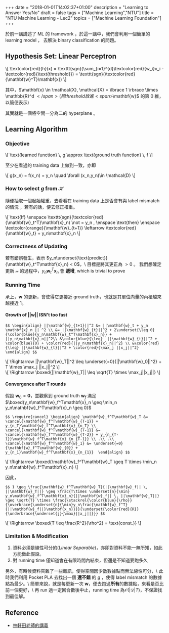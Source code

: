 +++
date = "2018-01-01T14:02:37+01:00"
description = "Learning to Answer Yes/No"
draft = false
tags = ["Machine Learning","NTU"]
title =  "NTU Machine Learning - Lec2"
topics = ["Machine Learning Foundation"]
+++


<!--more-->

於前一講講述了 ML 的 framework ，於這一講中，我們會利用一個簡單的 learning model ， 去解決 binary classification 的問題。

## Hypothesis Set: Linear Perceptron

<div>
\[
\textcolor{red}{h}(x) = \texttt{sgn}(\sum_{i=1}^{d}\textcolor{red}{w_i}x_i - \textcolor{red}{\text{threshold}}) = \texttt{sgn}(\textcolor{red}{\mathbf{w}^T}\mathbf{x})
\]
</div>

其中，<span>$\mathbf{x} \in \mathcal{X}, \mathcal{X} = \lbrace 1 \rbrace \times \mathbb{R}^d $</span> (把 threshold 放進 <span>$\mathbf{w}$</span> 的第 0 維，以簡便表示)

其實就是一個將空間一分為二的 hyperplane 。

## Learning Algorithm

### Objective

<div>
\[
  \text{learned function} \, g \approx \text{ground truth function} \, f
\]
</div>

至少在看過的 training data 上做到一致，亦即

<div>
\[
g(x_n) = f(x_n) = y_n \quad \forall (x_n,y_n)\in \mathcal{D} 
\]
</div>

### How to select <span>$g$</span> from <span>$\mathcal{H}$</span>

隨便抽取一個起始權重，去看看在 training data 上是否會有與 label mismatch 的情況
，若有的話，便去修正權重。

<div>
\[
 \text{If} \enspace \texttt{sgn}(\textcolor{red}{\mathbf{w}_t^T}\mathbf{x}_n) \not = y_n ,
 \enspace \text{then} \enspace \textcolor{orange}{\mathbf{w}_{t+1}} \leftarrow
 \textcolor{red}{\mathbf{w}_t} + y_n\mathbf{x}_n
\]
</div>

### Correctness of Updating
若有錯誤發生，表示 <span>$y_n\underset{\text{predict}}{\mathbf{w}_t^T\mathbf{x}_n} < 0$</span>，\\
目標是將其更正為 <span>$> 0$</span> 。 我們想確定更新 <span>$\mathcal{w}$</span> 的過程中，<span>$y_n\mathbf{w}_t^T\mathbf{x}_n$</span> 會 **遞增**, which is trivial to prove


### Running Time
承上，<span>$\mathbf{w}$</span> 的更新，會使得它更接近 ground truth，也就是其單位向量的內積越來越接近 <span>$1$</span>。

#### Growth of <span>$||\mathbf{w}||$</span> ISN't too fast

``$$
\begin{align}
||\mathbf{w}_{t+1}||^2 &= ||\mathbf{w}_t + y_n \mathbf{x}_n || ^2 \\
&= ||\mathbf{w}_{t}||^2 + 2\underset{\leq 0}{\color{blue}{y_n\mathbf{w}_t^T\mathbf{x}_n}} + ||y_n\mathbf{x}_n||^2\\
&\color{blue}{\leq}  ||\mathbf{w}_{t}||^2 + \color{blue}{0} + \color{red}{||y_n\mathbf{x}_n||^2} \\
&\color{red}{\leq} ||\mathbf{w}_{t}||^2 + \color{red}{\max_j ||x_j||^2}
\end{align}
$$``

<div>
\[
\Rightarrow ||\mathbf{w}_T||^2 \leq \underset{=0}{||\mathbf{w}_0||^2} + T \times \max_j
||x_j||^2
\]
</div>

<div>
\[
\Rightarrow \boxed{||\mathbf{w}_T|| \leq \sqrt{T} \times \max_j||x_j||}
\]
</div>

#### Convergence after T rounds
假設 <span>$\mathbf{w}_0 = \mathbf{0}$</span>，並觀察到 ground truth
<span>$\mathbf{w}_f$</span> 滿足 <span>$\boxed{y_n\mathbf{w}_f^T\mathbf{x}_n \geq \min_n y_n\mathbf{w}_f^T\mathbf{x}_n \geq 0}$</span>

``$$
\require{cancel}
\begin{align}
\mathbf{w}_f^T\mathbf{w}_T &= \cancel{\mathbf{w}_f^T\mathbf{w}_{T-1}} + y_{n_T}\mathbf{w}_f^T\mathbf{x}_{n_T} \\
\cancel{\mathbf{w}_f^T\mathbf{w}_{T-1}} &= \cancel{\mathbf{w}_f^T\mathbf{w}_{T-2}} + y_{n_{T-1}}\mathbf{w}_f^T\mathbf{x}_{n_{T-1}} \\
.\\
.\\
\cancel{\mathbf{w}_f^T\mathbf{w}_1} &= \underset{=0}{\mathbf{w}_f^T\mathbf{w}_{0}} + y_{n_1}\mathbf{w}_f^T\mathbf{x}_{n_{1}} 
\end{align}
$$``

<div>
\[
\Rightarrow \boxed{\mathbf{w}_f^T\mathbf{w}_T  \geq T \times \min_n y_n\mathbf{w}_f^T\mathbf{x}_n}
\]
</div>

因此，

``$$
1 \geq \frac{\mathbf{w}_f^T\mathbf{w}_T}{||\mathbf{w}_f|| \, ||\mathbf{w}_T||}
\geq \frac{T\times \underset{n}{\min} y_n\mathbf{w}_f^T\mathbf{x}_n}{||\mathbf{w}_f|| \, ||\mathbf{w}_T||} \geq \sqrt{T} \times \frac{\stackrel{\color{blue}{\rho}}{\overbrace{\underset{n}{\min}y_n\frac{\mathbf{w}_f^T}{||\mathbf{w}_f||}\mathbf{x_n}}}}{\underset{\color{red}{R}}{\underbrace{\underset{j}{\max}||x_j||}}}
$$``


<div>
\[
\Rightarrow \boxed{T \leq \frac{R^2}{\rho^2} = \text{const.}}
\]
</div>



<!--T &\leq \frac{\mathbf{w}_f^T\mathbf{w}_T}{\underset{n}{\min} y_n\mathbf{w}_f^T\mathbf{x}_n} \times \frac{||\mathbf{w}_f|| \, ||\mathbf{w}_T||}{||\mathbf{w}_f||\,||\mathbf{w}_T||}\\-->
<!--& \leq 1 \times \frac{}{}-->

### Limitation & Modification
1. 資料必須是線性可分的(*Linear Separable*)，亦即對資料不能一無所知，如此方能做此假設。
2. 對 running time 僅知道會在有限時間內結束，但還是不知道要跑多久

另外，有時候資料夾雜了一些雜訊，使得空間因少數數據點而無法線性可分，\\
此時我們利用 Pocket PLA 去找出一個 **還不錯** 的 <span>$g$</span> ，使得 label mismatch 的數據點為最少。\\
簡單來說，就是每更新一次 <span>$\mathbf{w}$</span>，便去跑過**所有**的數據點，來看是否比前一個更好，\\
再 run 過一定回合數後中止，running time 為<span>$\mathcal{O}(|\mathcal{D}|T)$</span>，不保證找到最佳解。


## Reference

* [林軒田老師的講義](https://www.csie.ntu.edu.tw/~htlin/course/ml15fall/doc/01_handout.pdf)
